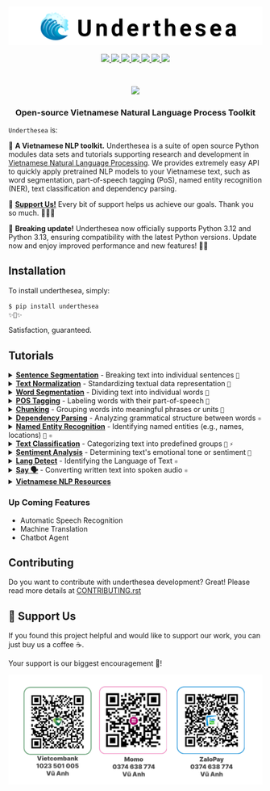 <p align="center">
  <br>
  <img src="https://raw.githubusercontent.com/undertheseanlp/underthesea/main/docs/img/logo.png"/>
  <br/>
</p>

<p align="center">
  <a href="https://pypi.python.org/pypi/underthesea">
    <img src="https://img.shields.io/pypi/v/underthesea.svg">
  </a>
  <a href="https://pypi.python.org/pypi/underthesea">
    <img src="https://img.shields.io/badge/python-3.9%20%7C%203.10%20%7C%203.11%20%7C%203.12%20%7C%203.13-blue">
  </a>
  <a href="http://undertheseanlp.com/">
    <img src="https://img.shields.io/badge/demo-live-brightgreen">
  </a>
  <a href="https://underthesea.readthedocs.io/en/latest/">
    <img src="https://img.shields.io/badge/docs-live-brightgreen">
  </a>
  <a href="https://colab.research.google.com/drive/1gD8dSMSE_uNacW4qJ-NSnvRT85xo9ZY2">
    <img src="https://img.shields.io/badge/colab-ff9f01?logo=google-colab&logoColor=white">
  </a>
  <a href="https://www.facebook.com/undertheseanlp/">
    <img src="https://img.shields.io/badge/Facebook-1877F2?logo=facebook&logoColor=white">
  </a>
  <a href="https://www.youtube.com/channel/UC9Jv1Qg49uprg6SjkyAqs9A">
    <img src="https://img.shields.io/badge/YouTube-FF0000?logo=youtube&logoColor=white">
  </a>
</p>

<br/>

<p align="center">
  <a href="https://github.com/undertheseanlp/underthesea/blob/main/contribute/SPONSORS.md">
    <img src="https://img.shields.io/badge/sponsors-6-red?style=social&logo=GithubSponsors">
  </a>
</p>

<h3 align="center">
Open-source Vietnamese Natural Language Process Toolkit
</h3>

`Underthesea` is:

🌊 **A Vietnamese NLP toolkit.** Underthesea is a suite of open source Python modules data sets and tutorials supporting research and development in [Vietnamese Natural Language Processing](https://github.com/undertheseanlp/underthesea). We provides extremely easy API to quickly apply pretrained NLP models to your Vietnamese text, such as word segmentation, part-of-speech tagging (PoS), named entity recognition (NER), text classification and dependency parsing.

🎁 [**Support Us!**](#-support-us) Every bit of support helps us achieve our goals. Thank you so much. 💝💝💝

🎉 **Breaking update!** Underthesea now officially supports Python 3.12 and Python 3.13, ensuring compatibility with the latest Python versions. Update now and enjoy improved performance and new features! 🚀✨

## Installation


To install underthesea, simply:

```bash
$ pip install underthesea
✨🍰✨
```

Satisfaction, guaranteed.

## Tutorials

<details>
<summary><b><a href="">Sentence Segmentation</a></b> - Breaking text into individual sentences
<code>📜</code>
</summary>

- 📜 Usage

    ```python
    >>> from underthesea import sent_tokenize
    >>> text = 'Taylor cho biết lúc đầu cô cảm thấy ngại với cô bạn thân Amanda nhưng rồi mọi thứ trôi qua nhanh chóng. Amanda cũng thoải mái với mối quan hệ này.'

    >>> sent_tokenize(text)
    [
      "Taylor cho biết lúc đầu cô cảm thấy ngại với cô bạn thân Amanda nhưng rồi mọi thứ trôi qua nhanh chóng.",
      "Amanda cũng thoải mái với mối quan hệ này."
    ]
    ```
</details>

<details>
<summary><b><a href="">Text Normalization</a></b> - Standardizing textual data representation
<code>📜</code>
</summary>

- 📜 Usage

    ```python
    >>> from underthesea import text_normalize
    >>> text_normalize("Ðảm baỏ chất lựơng phòng thí nghịêm hoá học")
    "Đảm bảo chất lượng phòng thí nghiệm hóa học"
    ```
</details>

<details>
<summary><b><a href="">Word Segmentation</a></b> - Dividing text into individual words
<code>📜</code>
</summary>

- 📜 Usage

    ```python
    >>> from underthesea import word_tokenize
    >>> text = "Chàng trai 9X Quảng Trị khởi nghiệp từ nấm sò"
    
    >>> word_tokenize(text)
    ["Chàng trai", "9X", "Quảng Trị", "khởi nghiệp", "từ", "nấm", "sò"]
    
    >>> word_tokenize(sentence, format="text")
    "Chàng_trai 9X Quảng_Trị khởi_nghiệp từ nấm sò"
    
    >>> text = "Viện Nghiên Cứu chiến lược quốc gia về học máy"
    >>> fixed_words = ["Viện Nghiên Cứu", "học máy"]
    >>> word_tokenize(text, fixed_words=fixed_words)
    "Viện_Nghiên_Cứu chiến_lược quốc_gia về học_máy"
    ```
</details>

<details>
<summary><b><a href="">POS Tagging</a></b> - Labeling words with their part-of-speech
<code>📜</code>
</summary>

- 📜 Usage

    ```python
    >>> from underthesea import pos_tag
    >>> pos_tag('Chợ thịt chó nổi tiếng ở Sài Gòn bị truy quét')
    [('Chợ', 'N'),
     ('thịt', 'N'),
     ('chó', 'N'),
     ('nổi tiếng', 'A'),
     ('ở', 'E'),
     ('Sài Gòn', 'Np'),
     ('bị', 'V'),
     ('truy quét', 'V')]
    ```
</details>

<details><summary><b><a href="">Chunking</a></b> - Grouping words into meaningful phrases or units
<code>📜</code>
</summary>

- 📜 Usage

    ```python
    >>> from underthesea import chunk
    >>> text = 'Bác sĩ bây giờ có thể thản nhiên báo tin bệnh nhân bị ung thư?'
    >>> chunk(text)
    [('Bác sĩ', 'N', 'B-NP'),
     ('bây giờ', 'P', 'B-NP'),
     ('có thể', 'R', 'O'),
     ('thản nhiên', 'A', 'B-AP'),
     ('báo', 'V', 'B-VP'),
     ('tin', 'N', 'B-NP'),
     ('bệnh nhân', 'N', 'B-NP'),
     ('bị', 'V', 'B-VP'),
     ('ung thư', 'N', 'B-NP'),
     ('?', 'CH', 'O')]
    ```
</details>

<details>
<summary><b><a href="">Dependency Parsing</a></b> - Analyzing grammatical structure between words
<code>⚛️</code>
</summary>
<br/>

- ⚛️ Deep Learning Model
    
    ```bash
    $ pip install underthesea[deep]
    ```
    
    ```python
    >>> from underthesea import dependency_parse
    >>> text = 'Tối 29/11, Việt Nam thêm 2 ca mắc Covid-19'
    >>> dependency_parse(text)
    [('Tối', 5, 'obl:tmod'),
     ('29/11', 1, 'flat:date'),
     (',', 1, 'punct'),
     ('Việt Nam', 5, 'nsubj'),
     ('thêm', 0, 'root'),
     ('2', 7, 'nummod'),
     ('ca', 5, 'obj'),
     ('mắc', 7, 'nmod'),
     ('Covid-19', 8, 'nummod')]
    ```
</details>

<details>
<summary><b><a href="">Named Entity Recognition</a></b> -  Identifying named entities (e.g., names, locations)
<code>📜</code> <code>⚛️</code>
</summary>
<br/>

- 📜 Usage

    ```python
    >>> from underthesea import ner
    >>> text = 'Chưa tiết lộ lịch trình tới Việt Nam của Tổng thống Mỹ Donald Trump'
    >>> ner(text)
    [('Chưa', 'R', 'O', 'O'),
     ('tiết lộ', 'V', 'B-VP', 'O'),
     ('lịch trình', 'V', 'B-VP', 'O'),
     ('tới', 'E', 'B-PP', 'O'),
     ('Việt Nam', 'Np', 'B-NP', 'B-LOC'),
     ('của', 'E', 'B-PP', 'O'),
     ('Tổng thống', 'N', 'B-NP', 'O'),
     ('Mỹ', 'Np', 'B-NP', 'B-LOC'),
     ('Donald', 'Np', 'B-NP', 'B-PER'),
     ('Trump', 'Np', 'B-NP', 'I-PER')]
    ```
    
- ⚛️ Deep Learning Model

    ```bash
    $ pip install underthesea[deep]
    ```
    
    ```python
    >>> from underthesea import ner
    >>> text = "Bộ Công Thương xóa một tổng cục, giảm nhiều đầu mối"
    >>> ner(text, deep=True)
    [
      {'entity': 'B-ORG', 'word': 'Bộ'},
      {'entity': 'I-ORG', 'word': 'Công'},
      {'entity': 'I-ORG', 'word': 'Thương'}
    ]
    ```
</details>

<details>
<summary><b><a href="">Text Classification</a></b> - Categorizing text into predefined groups
<code>📜</code> <code>⚡</code>
</summary>

- 📜 Usage

    ```python
    >>> from underthesea import classify
    
    >>> classify('HLV đầu tiên ở Premier League bị sa thải sau 4 vòng đấu')
    ['The thao']
    
    >>> classify('Hội đồng tư vấn kinh doanh Asean vinh danh giải thưởng quốc tế')
    ['Kinh doanh']
    
    >> classify('Lãi suất từ BIDV rất ưu đãi', domain='bank')
    ['INTEREST_RATE']
    ```

- ⚡ Prompt-based Model

    ```bash
    $ pip install underthesea[prompt]
    $ export OPENAI_API_KEY=YOUR_KEY
    ```
    
    ```python
    >>> from underthesea import classify
    >>> text = "HLV ngoại đòi gần tỷ mỗi tháng dẫn dắt tuyển Việt Nam"
    >>> classify(text, model='prompt')
    Thể thao
    ```
</details>

<details>
<summary><b><a href="">Sentiment Analysis</a></b> - Determining text's emotional tone or sentiment
<code>📜</code>
</summary>

- 📜 Usage

    ```python
    >>> from underthesea import sentiment
    
    >>> sentiment('hàng kém chất lg,chăn đắp lên dính lông lá khắp người. thất vọng')
    'negative'
    >>> sentiment('Sản phẩm hơi nhỏ so với tưởng tượng nhưng chất lượng tốt, đóng gói cẩn thận.')
    'positive'
    
    >>> sentiment('Đky qua đường link ở bài viết này từ thứ 6 mà giờ chưa thấy ai lhe hết', domain='bank')
    ['CUSTOMER_SUPPORT#negative']
    >>> sentiment('Xem lại vẫn thấy xúc động và tự hào về BIDV của mình', domain='bank')
    ['TRADEMARK#positive']
    ```
</details>

<details>
<summary><b><a href="">Lang Detect</a></b> - Identifying the Language of Text
<code>⚛️</code>
</summary>

<br/>

Lang Detect API. Thanks to awesome work from [FastText](https://fasttext.cc/docs/en/language-identification.html)

Install extend dependencies and models

    ```bash
    $ pip install underthesea[langdetect]
    ```

Usage examples in script

    ```python
    >>> from underthesea import lang_detect
    
    >>> lang_detect("Cựu binh Mỹ trả nhật ký nhẹ lòng khi thấy cuộc sống hòa bình tại Việt Nam")
    vi
    ```
</details>

<details>
<summary><b><a href="">Say 🗣️</a></b> - Converting written text into spoken audio
<code>⚛️</code>
</summary>

<br/>

Text to Speech API. Thanks to awesome work from [NTT123/vietTTS](https://github.com/ntt123/vietTTS)

Install extend dependencies and models

    ```bash
    $ pip install underthesea[wow]
    $ underthesea download-model VIET_TTS_V0_4_1
    ```

Usage examples in script

    ```python
    >>> from underthesea.pipeline.say import say
    
    >>> say("Cựu binh Mỹ trả nhật ký nhẹ lòng khi thấy cuộc sống hòa bình tại Việt Nam")
    A new audio file named `sound.wav` will be generated.
    ```

Usage examples in command line

    ```sh
    $ underthesea say "Cựu binh Mỹ trả nhật ký nhẹ lòng khi thấy cuộc sống hòa bình tại Việt Nam"
    ```
</details>

<details>
<summary><b><a href="">Vietnamese NLP Resources</a></b></summary>

<br/>

List resources

```bash
$ underthesea list-data
| Name                      | Type        | License | Year | Directory                          |
|---------------------------+-------------+---------+------+------------------------------------|
| CP_Vietnamese_VLC_v2_2022 | Plaintext   | Open    | 2023 | datasets/CP_Vietnamese_VLC_v2_2022 |
| UIT_ABSA_RESTAURANT       | Sentiment   | Open    | 2021 | datasets/UIT_ABSA_RESTAURANT       |
| UIT_ABSA_HOTEL            | Sentiment   | Open    | 2021 | datasets/UIT_ABSA_HOTEL            |
| SE_Vietnamese-UBS         | Sentiment   | Open    | 2020 | datasets/SE_Vietnamese-UBS         |
| CP_Vietnamese-UNC         | Plaintext   | Open    | 2020 | datasets/CP_Vietnamese-UNC         |
| DI_Vietnamese-UVD         | Dictionary  | Open    | 2020 | datasets/DI_Vietnamese-UVD         |
| UTS2017-BANK              | Categorized | Open    | 2017 | datasets/UTS2017-BANK              |
| VNTQ_SMALL                | Plaintext   | Open    | 2012 | datasets/LTA                       |
| VNTQ_BIG                  | Plaintext   | Open    | 2012 | datasets/LTA                       |
| VNESES                    | Plaintext   | Open    | 2012 | datasets/LTA                       |
| VNTC                      | Categorized | Open    | 2007 | datasets/VNTC                      |

$ underthesea list-data --all
```

Download resources

```bash
$ underthesea download-data CP_Vietnamese_VLC_v2_2022
Resource CP_Vietnamese_VLC_v2_2022 is downloaded in ~/.underthesea/datasets/CP_Vietnamese_VLC_v2_2022 folder
```

</details>

### Up Coming Features

* Automatic Speech Recognition
* Machine Translation
* Chatbot Agent

## Contributing

Do you want to contribute with underthesea development? Great! Please read more details at [CONTRIBUTING.rst](https://github.com/undertheseanlp/underthesea/blob/main/contribute/CONTRIBUTING.rst)

## 💝 Support Us

If you found this project helpful and would like to support our work, you can just buy us a coffee ☕.

Your support is our biggest encouragement 🎁!

<img src="https://raw.githubusercontent.com/undertheseanlp/underthesea/main/docs/img/support.png"/>
